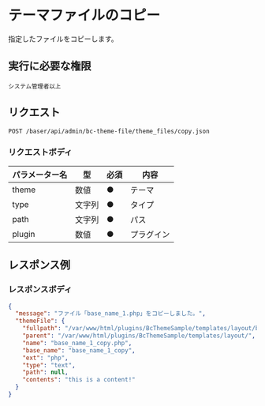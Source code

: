 # テーマファイルのコピー

指定したファイルをコピーします。

## 実行に必要な権限

```
システム管理者以上
```

## リクエスト
```
POST /baser/api/admin/bc-theme-file/theme_files/copy.json
```

### リクエストボディ

| パラメーター名   | 型   | 必須  | 内容        |
|-----------|-----|-----|-----------|
| theme   | 数値  | ●   | テーマ       |
| type   | 文字列 | ●　  | タイプ       |
| path   | 文字列 | ●　  | パス        |
| plugin   | 数値 | ●   | プラグイン     |

## レスポンス例

### レスポンスボディ

```json
{
  "message": "ファイル「base_name_1.php」をコピーしました。",
  "themeFile": {
    "fullpath": "/var/www/html/plugins/BcThemeSample/templates/layout/base_name_1_copy.php",
    "parent": "/var/www/html/plugins/BcThemeSample/templates/layout/",
    "name": "base_name_1_copy.php",
    "base_name": "base_name_1_copy",
    "ext": "php",
    "type": "text",
    "path": null,
    "contents": "this is a content!"
  }
}

```
